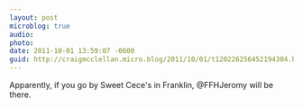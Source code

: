 ```yaml
---
layout: post
microblog: true
audio: 
photo: 
date: 2011-10-01 13:59:07 -0600
guid: http://craigmcclellan.micro.blog/2011/10/01/t120226256452194304.html
---
```

Apparently, if you go by Sweet Cece's in Franklin, @FFHJeromy will be there.
